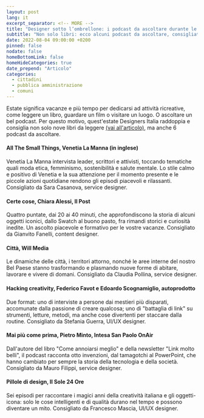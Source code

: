 ```yaml
---
layout: post
lang: it
excerpt_separator: <!-- MORE -->
title: "Designer sotto l’ombrellone: i podcast da ascoltare durante le vacanze"
subtitle: "Non solo libri: ecco alcuni podcast da ascoltare, consigliati direttamente dalle esperte e dagli esperti del team"
date: 2022-08-04 09:00:00 +0200
pinned: false
nodate: false
homeBottomLink: false
homeHideCategories: true
date_prepend: "Articolo"
categories:
  - cittadini
  - pubblica amministrazione
  - comuni
---
```


<!-- MORE -->
Estate significa vacanze e più tempo per dedicarsi ad attività ricreative, come leggere un libro, guardare un film o visitare un luogo. O ascoltare un bel podcast. Per questo motivo, quest'estate Designers Italia raddoppia e consiglia non solo nove libri da leggere [(vai all'articolo)](/notizie/designer-sotto-ombrellone-libri-da-leggere-questa-estate/), ma anche 6 podcast da ascoltare.

#### All The Small Things, Venetia La Manna (in inglese)
Venetia La Manna intervista leader, scrittori e attivisti, toccando tematiche quali moda etica, femminismo, sostenibilità e salute mentale. Lo stile calmo e positivo di Venetia e la sua attenzione per il momento presente e le piccole azioni quotidiane rendono gli episodi piacevoli e rilassanti. Consigliato da Sara Casanova, service designer.

#### Certe cose, Chiara Alessi, Il Post
Quattro puntate, dai 20 ai 40 minuti, che approfondiscono la storia di alcuni oggetti iconici, dallo Swatch al buono pasto, fra rimandi storici e curiosità inedite. Un ascolto piacevole e formativo per le vostre vacanze. Consigliato da Gianvito Fanelli, content designer.

#### Città, Will Media
Le dinamiche delle città, i territori attorno, nonché le aree interne del nostro Bel Paese stanno trasformando e plasmando nuove forme di abitare, lavorare e vivere di domani. Consigliato da Claudia Pollina, service designer.

#### Hacking creativity, Federico Favot e Edoardo Scognamiglio, autoprodotto
Due format: uno di interviste a persone dai mestieri più disparati, accomunate dalla passione di creare qualcosa; uno di "battaglia di link" su strumenti, letture, metodi, ma anche cose divertenti per staccare dalla routine. Consigliato da Stefania Guerra, UI/UX designer.

#### Mai più come prima, Pietro Minto, Intesa San Paolo OnAir
Dall'autore del libro "Come annoiarsi meglio" e della newsletter "Link molto belli", il podcast racconta otto invenzioni, dal tamagotchi al PowerPoint, che hanno cambiato per sempre la storia della tecnologia e della società. Consigliato da Mauro Filippi, service designer.

#### Pillole di design, Il Sole 24 Ore
Sei episodi per raccontare i magici anni della creatività italiana e gli oggetti-icona: solo le cose intelligenti e di qualità durano nel tempo e possono diventare un mito. Consigliato da Francesco Mascia, UI/UX designer.
